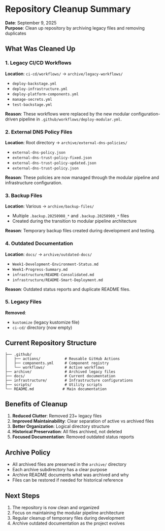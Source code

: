 # Repository Cleanup Summary

**Date**: September 9, 2025  
**Purpose**: Clean up repository by archiving legacy files and removing duplicates

## What Was Cleaned Up

### 1. Legacy CI/CD Workflows
**Location**: `ci-cd/workflows/` → `archive/legacy-workflows/`
- `deploy-backstage.yml`
- `deploy-infrastructure.yml`
- `deploy-platform-components.yml`
- `manage-secrets.yml`
- `test-backstage.yml`

**Reason**: These workflows were replaced by the new modular configuration-driven pipeline in `.github/workflows/deploy-modular.yml`.

### 2. External DNS Policy Files
**Location**: Root directory → `archive/external-dns-policies/`
- `external-dns-policy.json`
- `external-dns-trust-policy-fixed.json`
- `external-dns-trust-policy-updated.json`
- `external-dns-trust-policy.json`

**Reason**: These policies are now managed through the modular pipeline and infrastructure configuration.

### 3. Backup Files
**Location**: Various → `archive/backup-files/`
- Multiple `.backup.20250908_*` and `.backup.20250909_*` files
- Created during the transition to modular pipeline architecture

**Reason**: Temporary backup files created during development and testing.

### 4. Outdated Documentation
**Location**: `docs/` → `archive/outdated-docs/`
- `Week1-Development-Environment-Status.md`
- `Week1-Progress-Summary.md`
- `infrastructure/README-Consolidated.md`
- `infrastructure/README-Smart-Deployment.md`

**Reason**: Outdated status reports and duplicate README files.

### 5. Legacy Files
**Removed**:
- `kustomize` (legacy kustomize file)
- `ci-cd/` directory (now empty)

## Current Repository Structure

```
├── .github/
│   ├── actions/           # Reusable GitHub Actions
│   ├── components.yml     # Component registry
│   └── workflows/         # Active workflows
├── archive/               # Archived legacy files
├── docs/                  # Current documentation
├── infrastructure/        # Infrastructure configurations
├── scripts/               # Utility scripts
└── README.md             # Main documentation
```

## Benefits of Cleanup

1. **Reduced Clutter**: Removed 23+ legacy files
2. **Improved Maintainability**: Clear separation of active vs archived files
3. **Better Organization**: Logical directory structure
4. **Historical Preservation**: All files archived, not deleted
5. **Focused Documentation**: Removed outdated status reports

## Archive Policy

- All archived files are preserved in the `archive/` directory
- Each archive subdirectory has a clear purpose
- Archive README documents what was archived and why
- Files can be restored if needed for historical reference

## Next Steps

1. The repository is now clean and organized
2. Focus on maintaining the modular pipeline architecture
3. Regular cleanup of temporary files during development
4. Archive outdated documentation as the project evolves
